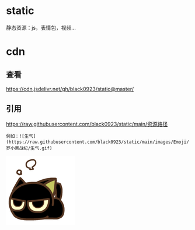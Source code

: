 # static
静态资源：js，表情包，视频...


# cdn

## 查看
https://cdn.jsdelivr.net/gh/black0923/static@master/
## 引用
https://raw.githubusercontent.com/black0923/static/main/资源路径

```text
例如：![生气](https://raw.githubusercontent.com/black0923/static/main/images/Emoji/罗小黑战纪/生气.gif)
```

![生气](https://raw.githubusercontent.com/black0923/static/main/images/Emoji/罗小黑战纪/生气.gif)
